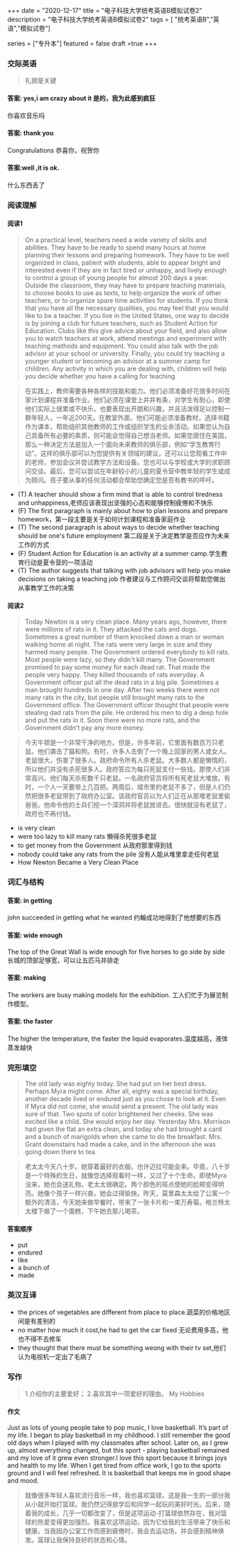 +++
date = "2020-12-17"
title = "电子科技大学统考英语B模拟试卷2"
description = "电子科技大学统考英语B模拟试卷2"
tags = [ "统考英语B","英语","模拟试卷"]
 
series = ["专升本"]
featured = false
draft =true 
+++

### 交际英语
> 礼貌是关键
#### 答案: yes,i am crazy about it 是的，我为此感到疯狂
你喜欢音乐吗
#### 答案: thank you 
Congratulations 恭喜你，祝贺你
#### 答案:well ,it is ok.
什么东西丢了

### 阅读理解
#### 阅读1
> On a practical level, teachers need a wide variety of skills and abilities. They have to be ready to spend many hours at home planning their lessons and preparing homework. They have to be well organized in class, patient with students, able to appear bright and interested even if they are in fact tired or unhappy, and lively enough to control a group of young people for almost 200 days a year. Outside the classroom, they may have to prepare teaching materials, to choose books to use as texts, to help organize the work of other teachers, or to organize spare time activities for students. 
  If you think that you have all the necessary qualities, you may feel that you would like to be a teacher. If you live in the United States, one way to decide is by joining a club for future teachers, such as Student Action for Education. Clubs like this give advice about your field, and also allow you to watch teachers at work, attend meetings and experiment with teaching methods and equipment. You could also talk with the job advisor at your school or university. Finally, you could try teaching a younger student or becoming an advisor at a summer camp for children. Any activity in which you are dealing with, children will help you decide whether you have a calling for teaching. 

> 在实践上，教师需要各种各样的技能和能力。他们必须准备好花很多时间在家计划课程并准备作业。他们必须在课堂上井井有条，对学生有耐心，即使他们实际上很累或不快乐，也要表现出开朗和兴趣，并且活泼得足以控制一群年轻人，一年近200天。在教室外面，他们可能必须准备教材，选择书籍作为课本，帮助组织其他教师的工作或组织学生的业余活动。如果您认为自己具备所有必要的素质，则可能会觉得自己想当老师。如果您居住在美国，那么一种决定方法是加入一个面向未来教师的俱乐部，例如“学生教育行动”。这样的俱乐部可以为您提供有关领域的建议，还可以让您观看工作中的老师，参加会议并尝试教学方法和设备。您也可以与学校或大学的求职顾问交谈。最后，您可以尝试在年龄较小的儿童的夏令营中教年轻的学生或成为顾问。孩子要从事的任何活动都会帮助您确定您是否有教书的呼吁。

* (T) A teacher should show a firm mind that is able to control tiredness and unhappiness,老师应该表现出坚强的心态和能够控制疲倦和不快乐
* (F) The first paragraph is mainly about how to plan lessons and prepare homework，第一段主要是关于如何计划课程和准备家庭作业
* (T) The second paragraph is about ways to decide whether teaching should be one's future employment 第二段是关于决定教学是否应作为未来工作的方式
* (F) Student Action for Education is an activity at a summer camp.学生教育行动是夏令营的一项活动
* (T) The author suggests that talking with job advisors will help you make decisions on taking a teaching job 作者建议与工作顾问交谈将帮助您做出从事教学工作的决策

#### 阅读2
> Today Newton is a very clean place. Many years ago, however, there were millions of rats in it. They attacked the cats and dogs. Sometimes a great number of them knocked down a man or woman walking home at night. The rats were very large in size and they harmed many people.
  The Government ordered everybody to kill rats. Most people were lazy, so they didn't kill many. The Government promised to pay some money for each dead rat. That made the people very happy. They killed thousands of rats everyday. A Government officer put all the dead rats in a big pile. Sometimes a man brought hundreds in one day.
  After two weeks there were not many rats in the city, but people still brought many rats to the Government office. The Government officer thought that people were stealing dad rats from the pile. He ordered his men to dig a deep hole and put the rats in it. Soon there were no more rats, and the Government didn't pay any more money.

> 今天牛顿是一个非常干净的地方。但是，许多年前，它里面有数百万只老鼠。他们袭击了猫和狗。有时，许多人击倒了一个晚上回家的男人或女人。老鼠很大，伤害了很多人。政府命令所有人杀老鼠。大多数人都是懒惰的，所以他们并没有杀死很多人。政府答应为每只死鼠支付一些钱。那使人们非常高兴。他们每天杀死数千只老鼠。一名政府官员将所有死老鼠大堆放。有时，一个人一天要带上几百把。两周后，城市里的老鼠不多了，但是人们仍然把很多老鼠带到了政府办公室。该政府官员以为人们正在从那堆老鼠里偷爸爸。他命令他的士兵们挖一个深洞并将老鼠放进去。很快就没有老鼠了，政府也不再付钱。
* is very clean
* were too lazy to kill many rats 懒得杀死很多老鼠
* to get money from the Government 从政府那里得到钱
* nobody could take any rats from the pile 没有人能从堆里拿走任何老鼠
* How Newton Became a Very Clean Place

### 词汇与结构
#### 答案: in getting 
john succeeded in getting what he wanted 约翰成功地得到了他想要的东西
#### 答案: wide enough
The top of the Great Wall is wide enough for five horses to go side by side 长城的顶部足够宽，可以让五匹马并排走
#### 答案: making 
The workers are busy making models for the exhibition. 工人们忙于为展览制作模型。
#### 答案: the faster
The higher the temperature,  the faster the liquid evaporates.温度越高，液体蒸发越快
### 完形填空
> The old lady was eighty today. She had put on her best dress. Perhaps Myra might come. After all, eighty was a special birthday, another decade lived or endured just as you chose to look at it.
  Even if Myra did not come, she would send a present. The old lady was sure of that. Two spots of color brightened her cheeks. She was excited   like a child. She would enjoy her day.
  Yesterday Mrs. Morrison had given the flat an extra clean, and today she had brought a card and a bunch of marigolds when she came to do the breakfast. Mrs. Grant downstairs had made a cake, and in the afternoon she was going down there to tea.

> 老太太今天八十岁。她穿着最好的衣服。也许迈拉可能会来。毕竟，八十岁是一个特殊的生日，就像您选择观看时一样，又过了十个生命。即使Myra没来，她也会送礼物。老太太很确定。两个颜色的斑点使她的脸颊变得明亮。她像个孩子一样兴奋。她会过得愉快。昨天，莫里森太太给了公寓一个额外的清洁，今天她来做早餐时，带来了一张卡片和一束万寿菊。格兰特太太楼下做了一个蛋糕，下午她去那儿喝茶。
#### 答案顺序
* put
* endured
* like
* a bunch of 
* made 
### 英汉互译
* the prices of vegetables are different from place to place.蔬菜的价格地区间是有差别的
* no matter how much it cost,he had to get the car fixed 无论费用多高，他也不得不去修车
* they thought that there must be something weong with their tv set,他们认为电视机一定出了毛病了


### 写作 
> 1.介绍你的主要爱好；
  2.喜欢其中一项爱好的理由。
  My Hobbies

#### 作文
Just as lots of young people take to pop music, I love basketball. It’s part of my life. I began to play basketball in my childhood. I still remember the good old days when I played with my classmates after school. Later on, as I grew up, almost everything changed, but this sport - playing basketball remained and my love of it grew even stronger.I love this sport because it brings joys and health to my life. When I get tired from office work, I go to the sports ground and I will feel refreshed. It is basketball that keeps me in good shape and mood.

> 就像很多年轻人喜欢流行音乐一样，我也喜欢篮球。这是我一生的一部分我从小就开始打篮球。我仍然记得放学后和同学一起玩的美好时光。后来，随着我的成长，几乎一切都改变了，但是这项运动-打篮球依然存在，我对篮球的热爱变得更加强烈。我喜欢这项运动，因为它给我的生活带来了快乐和健康。当我因办公室工作而感到疲倦时，我会去运动场，并会感到精神焕发。篮球让我保持良好的状态和心情。